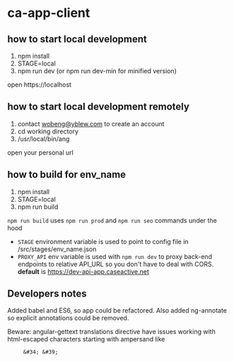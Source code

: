 # ca-app-client

## how to start local development

1. npm install
2. STAGE=local
3. npm run dev (or npm run dev-min for minified version)

open https://localhost

## how to start local development remotely

1. contact wobeng@yblew.com to create an account 
2. cd working directory
3. /usr/local/bin/ang

open your personal url

## how to build for env_name

1. npm install
2. STAGE=local
3. npm run build

`npm run build` uses `npm run prod` and `npm run seo` commands under the hood

- `STAGE` environment variable is used to point to config file in /src/stages/env_name.json
- `PROXY_API` env variable is used with `npm run dev`  to proxy back-end endpoints to relative API_URL so you don't have to deal with CORS.
**default** is https://dev-api-app.caseactive.net

## Developers notes

Added babel and ES6, so app could be refactored. Also added ng-annotate so explicit annotations could be removed.

Beware: angular-gettext translations directive have issues working with html-escaped characters starting with ampersand like 
         
         &#34; &#39;